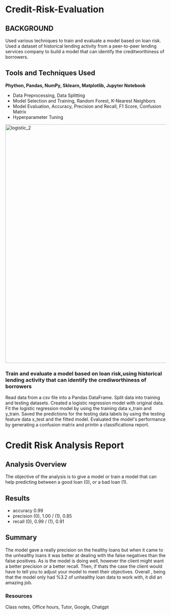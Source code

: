 # Credit-Risk-Evaluation


## BACKGROUND
Used various techniques to train and evaluate a model based on loan risk. Used a dataset of historical lending activity from a peer-to-peer lending services company to build a model that can identify the creditworthiness of borrowers.

## Tools and Techniques Used
**Phython, Pandas, NumPy, Sklearn, Matplotlib, Jupyter Notebook**
- Data Preprocessing, Data Splitting
- Model Selection and Training, Random Forest, K-Nearest Neighbors
- Model Evaluation, Accuracy, Precision and Recall, F1 Score, Confusion Matrix
- Hyperparameter Tuning

<img width="745" alt="logistic_2" src="https://github.com/user-attachments/assets/74b5bd13-261e-47eb-bf6c-d482d0165485">



### Train and evaluate a model based on loan risk,using historical lending activity that can identify the crediworthiness of borrowers ###

Read data from a csv file into a Pandas DataFrame. Split data into training and testing datasets. Created a logistic regression model with original data. Fit the logistic regression model by using the training data x_train and y_train. Saved the predictions for the testing data labels by using the testing feature data x_test and the fitted model. Evaluated the model's performance by generating a confusion matrix and printin a classificationa report.

# Credit Risk Analysis Report

## Analysis Overview ##

  The objective of the analysis is to give a model or train a model that can help predicting between a good loan (0), or a bad loan (1).

## Results ##

  - accuracy           0.99
  - precision (0), 1.00 / (1), 0.85
  - recall    (0), 0.99 / (1), 0.91


## Summary 
 The model gave a really precision on the healthy loans but when it came to the unhealthy loans it was better at dealing with the false negatives than the false positives. As is the model is doing well, however the client might want a better  precision or a better recall. Then, if thats the case the client would have to tell you to adjust your model to meet their objectives. Overall , being that the model only had %3.2 of unhealthy loan data to work with, it did an amazing job.



### Resources
 Class notes, Office hours, Tutor, Google, Chatgpt
